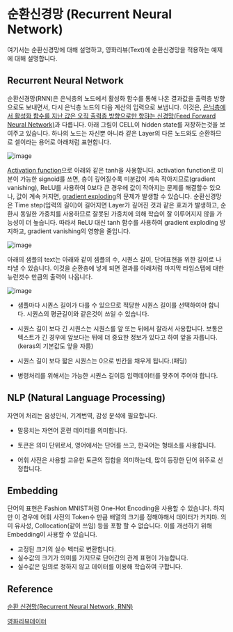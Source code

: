# 순환신경망 (Recurrent Neural Network)

여기서는 순환신경망에 대해 설명하고, 영화리뷰(Text)에 순환신경망을 적용하는 예제에 대해 설명합니다. 

## Recurrent Neural Network

순환신경망(RNN)은 은닉층의 노드에서 활성화 함수를 통해 나온 결과값을 출력층 방향으로도 보내면서, 다시 은닉층 노드의 다음 계산의 입력으로 보냅니다. 이것은, [은닉층에서 활성화 함수를 지난 값은 오직 출력층 방향으로만 향햐는 신경망(Feed Forward Neural Network)](https://github.com/kyopark2014/ML-Algorithms/blob/main/neural-network.md)과 다릅니다. 아래 그림이 CELL이 hidden state를 저장하는것을 보여주고 있습니다. 하나의 노드는 자신뿐 아니라 같은 Layer의 다른 노드와도 순환하므로 셀이라는 용어로 아래처럼 표현합니다. 

![image](https://user-images.githubusercontent.com/52392004/188026554-8ea74097-a8e7-45c4-a44a-979fa85c6681.png)

[Activation function](https://github.com/kyopark2014/ML-Algorithms/blob/main/deep-learning.md#activation-function)으로 아래와 같은 tanh을 사용합니다. activation function로 미분이 가능한 signoid를 쓰면, 층이 깊어질수록 미분값이 계속 작아지므로(gradient vanishing), ReLU를 사용하여 0보다 큰 경우에 값이 작아지는 문제를 해결할수 있으나, 값이 계속 커지면, [gradient exploding](https://wikidocs.net/61375)의 문제가 발생할 수 있습니다. 순환신경망은 Time step(입력의 길이)이 길어지면 Layer가 깊어진 것과 같은 효과가 발생하고, 순환시 동일한 가중치를 사용하므로 잘못된 가중치에 의해 학습이 잘 이루어지지 않을 가능성이 더 높습니다. 따라서 ReLU 대신 tanh 함수를 사용하여 gradient exploding 방지하고, gradient vanishing의 영향을 줄입니다. 

![image](https://user-images.githubusercontent.com/52392004/188026759-662c74eb-6add-426c-b0e4-4ca7d494bd74.png)

아래의 샘플의 text는 아래와 같이 셈플의 수, 시퀀스 길이, 단어표현을 위한 길이로 나타낼 수 있습니다. 이것을 순환층에 넣게 되면 결과를 아래처럼 마지막 타임스텝에 대한 뉴런갯수 만큼의 출력이 나옵니다.

![image](https://user-images.githubusercontent.com/52392004/188027491-3123d09f-9bef-44bf-b9a0-099d68ef643e.png)

- 샘플마다 시퀀스 길이가 다를 수 있으므로 적당한 시퀀스 길이를 선택하여야 합니다. 시퀀스의 평균길이와 같은것이 쓰일 수 있습니다. 

- 시퀀스 길이 보다 긴 시퀀스는 시퀀스를 앞 또는 뒤에서 잘라서 사용합니다. 보통은 텍스트가 긴 경우에 앞보다는 뒤에 더 중요한 정보가 있다고 하여 앞을 자릅니다. (keras의 기본값도 앞을 자름)

- 시퀀스 길이 보다 짧은 시퀀스는 0으로 빈칸을 채우게 됩니다.(패딩)

- 병령처리를 위해서는 가능한 시퀀스 길이등 입력데이터를 맞추어 주어야 합니다. 


## NLP (Natural Language Processing)

자연어 처리는 음성인식, 기계번역, 감성 분석에 필요합니다.

- 말뭉치는 자연어 훈련 데이터를 의미합니다.

- 토큰은 의미 단위로서, 영어에서는 단어를 쓰고, 한국어는 형태소를 사용합니다. 

- 어휘 사전은 사용할 고유한 토큰의 집합을 의미하는데, 많이 등장한 단어 위주로 선정합니다. 


## Embedding

단어의 표현은 Fashion MNIST처럼 One-Hot Encoding을 사용할 수 있습니다. 하지만 이 경우에 어휘 사전의 Token수 만큼 배열의 크기를 정해야해서 데이터가 커지먀. 의미 유사성, Collocation(같이 쓰임) 등을 포함 할 수 없습니다. 이를 개선하기 위해 Embedding이 사용할 수 있습니다. 

- 고정된 크기의 실수 벡터로 변환합니다.
- 실수값의 크기가 의미를 가지므로 단어간의 관계 표현이 가능합니다.
- 실수값은 임의로 정하지 않고 데이터를 이용해 학습하여 구합니다. 












## Reference

[순환 신경망(Recurrent Neural Network, RNN)](https://wikidocs.net/22886)


[영화리뷰데이터](https://www.imdb.com/)
